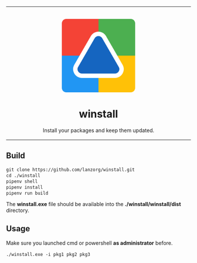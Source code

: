 <table>
  <tr>
    <td width="9999px" align="center">
      <p>
        <br>
        <img height="200" src="assets/logo.svg" alt="logo">
      </p>
      <h1>winstall</h1>
      <p>Install your packages and keep them updated.</p>
    </td>
  </tr>
</table>

## Build

```shell
git clone https://github.com/lanzorg/winstall.git
cd ./winstall
pipenv shell
pipenv install
pipenv run build
```

The **winstall.exe** file should be available into the **./winstall/winstall/dist** directory.

## Usage

Make sure you launched cmd or powershell **as administrator** before.

```shell
./winstall.exe -i pkg1 pkg2 pkg3
```
